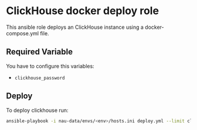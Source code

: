 # ClickHouse docker deploy role

This ansible role deploys an ClickHouse instance using a docker-compose.yml file.

## Required Variable

You have to configure this variables:
- `clickhouse_password`

## Deploy
To deploy clickhouse run:

```bash
ansible-playbook -i nau-data/envs/<env>/hosts.ini deploy.yml --limit clickhouse_servers -e clickhouse_deploy=true
```

